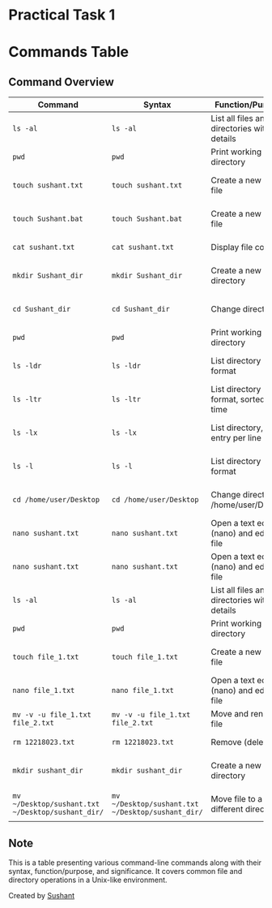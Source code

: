 # Practical Task 1

# Commands Table

## Command Overview

| Command                      | Syntax                                   | Function/Purpose                | Significance                               |
|----------------------------- |----------------------------------------- |-------------------------------- |-------------------------------------------- |
| `ls -al`                     | `ls -al`                                 | List all files and directories with details | Shows detailed list of files and directories |
| `pwd`                        | `pwd`                                    | Print working directory         | Displays the current working directory      |
| `touch sushant.txt`          | `touch sushant.txt`                      | Create a new empty file         | Creates a new empty file named "sushant.txt" |
| `touch Sushant.bat`          | `touch Sushant.bat`                      | Create a new empty file         | Creates a new empty file named "Sushant.bat" |
| `cat sushant.txt`            | `cat sushant.txt`                        | Display file content            | Shows content of the file "sushant.txt"     |
| `mkdir Sushant_dir`          | `mkdir Sushant_dir`                      | Create a new directory          | Creates a new directory named "Sushant_dir" |
| `cd Sushant_dir`             | `cd Sushant_dir`                         | Change directory                | Changes current working directory to "Sushant_dir" |
| `pwd`                        | `pwd`                                    | Print working directory         | Displays the current working directory      |
| `ls -ldr`                    | `ls -ldr`                                | List directory in long format   | Shows detailed information about "Sushant_dir" |
| `ls -ltr`                    | `ls -ltr`                                | List directory in long format, sorted by time | Shows contents of "Sushant_dir" sorted by time |
| `ls -lx`                     | `ls -lx`                                 | List directory, one entry per line | Shows contents of "Sushant_dir" in a single column |
| `ls -l`                      | `ls -l`                                  | List directory in long format   | Shows detailed information about "Sushant_dir" |
| `cd /home/user/Desktop`      | `cd /home/user/Desktop`                  | Change directory to /home/user/Desktop | Changes current working directory to /home/user/Desktop |
| `nano sushant.txt`           | `nano sushant.txt`                       | Open a text editor (nano) and edit the file | Opens the file "sushant.txt" for editing in nano |
| `nano sushant.txt`           | `nano sushant.txt`                       | Open a text editor (nano) and edit the file | Reopens the file "sushant.txt" for editing in nano |
| `ls -al`                     | `ls -al`                                 | List all files and directories with details | Shows detailed list of files and directories |
| `pwd`                        | `pwd`                                    | Print working directory         | Displays the current working directory      |
| `touch file_1.txt`           | `touch file_1.txt`                       | Create a new empty file         | Creates a new empty file named "file_1.txt" |
| `nano file_1.txt`            | `nano file_1.txt`                        | Open a text editor (nano) and edit the file | Opens the file "file_1.txt" for editing in nano |
| `mv -v -u file_1.txt file_2.txt` | `mv -v -u file_1.txt file_2.txt`     | Move and rename file            | Renames "file_1.txt" to "file_2.txt"        |
| `rm 12218023.txt`            | `rm 12218023.txt`                        | Remove (delete) file            | Deletes the file "12218023.txt"             |
| `mkdir sushant_dir`          | `mkdir sushant_dir`                      | Create a new directory          | Tries to create a new directory "sushant_dir" |
| `mv ~/Desktop/sushant.txt ~/Desktop/sushant_dir/` | `mv ~/Desktop/sushant.txt ~/Desktop/sushant_dir/` | Move file to a different directory | Moves the file "sushant.txt" to "sushant_dir" |

## Note

This is a table presenting various command-line commands along with their syntax, function/purpose, and significance. It covers common file and directory operations in a Unix-like environment.

Created by [Sushant](https://github.com/07Sushant)

